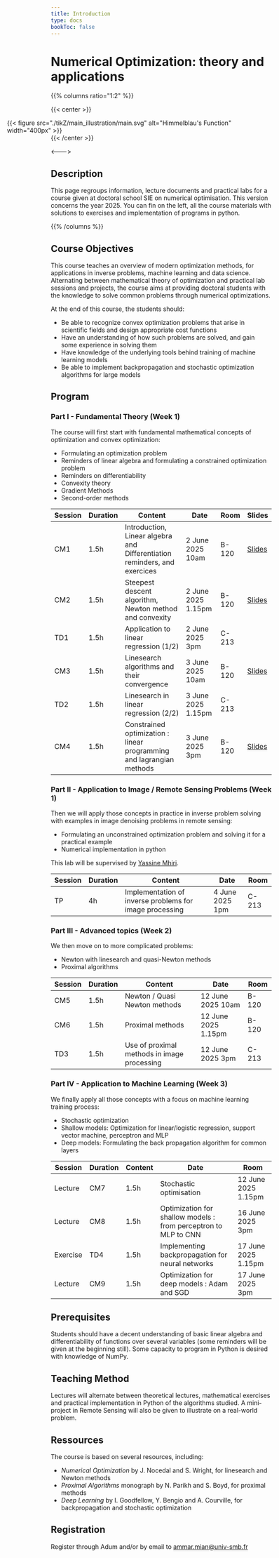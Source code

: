 ```yaml
---
title: Introduction
type: docs
bookToc: false
---
```


# Numerical Optimization: theory and applications



{{% columns ratio="1:2" %}} <!-- begin columns block -->

{{< center >}}
<div style="margin-left:-100px; ">
{{< figure
  src="./tikZ/main_illustration/main.svg"
  alt="Himmelblau's Function"
  width="400px"
>}}
</div>
{{< /center >}}

<---> <!-- magic separator, between columns -->

## Description 

This page regroups information, lecture documents and practical labs for a course given at doctoral school SIE on numerical optimisation. This version concerns the year 2025. You can fin on the left, all the course materials with solutions to exercises and implementation of programs in python.

{{% /columns %}}

## Course Objectives

This course teaches an overview of modern optimization methods, for applications in inverse problems, machine learning and data science. Alternating between mathematical theory of optimization and practical lab sessions and projects, the course aims at providing doctoral students with the knowledge to solve common problems through numerical optimizations. 

At the end of this course, the students should:

* Be able to recognize convex optimization problems that arise in scientific fields and design appropriate cost functions
* Have an understanding of how such problems are solved, and gain some experience in solving them
* Have knowledge of the underlying tools behind training of machine learning models
* Be able to implement backpropagation and stochastic optimization algorithms for large models



## Program

### Part I - Fundamental Theory (Week 1)

The course will first start with fundamental mathematical concepts of optimization and convex optimization:

* Formulating an optimization problem
* Reminders of linear algebra and formulating a constrained optimization problem
* Reminders on differentiability
* Convexity theory
* Gradient Methods
* Second-order methods

 Session | Duration | Content | Date | Room | Slides |
---------|----------|---------|------|----------|---|
 CM1 | 1.5h | Introduction, Linear algebra and Differentiation reminders, and exercices | 2 June 2025 10am | B-120 | [Slides](./slides/01_introduction/main.pdf) |
 CM2 | 1.5h | Steepest descent algorithm, Newton method and convexity | 2 June 2025 1.15pm | B-120 | [Slides](./slides/02_unconstrained_basics/main.pdf)
 TD1 | 1.5h | Application to linear regression (1/2) | 2 June 2025 3pm | C-213 |
 CM3 | 1.5h | Linesearch algorithms and their convergence | 3 June 2025 10am | B-120 | [Slides](./slides/03_unconstrained_linesearch/main.pdf)
 TD2 | 1.5h | Linesearch in linear regression (2/2)| 3 June 2025 1.15pm | C-213 |
 CM4 | 1.5h | Constrained optimization : linear programming and lagrangian methods | 3 June 2025 3pm | B-120 | [Slides](./slides/04_constrained_optim/main.pdf)

### Part II - Application to Image / Remote Sensing Problems (Week 1)

Then we will apply those concepts in practice in inverse problem solving with examples in image denoising problems in remote sensing:

* Formulating an unconstrained optimization problem and solving it for a practical example
* Numerical implementation in python

This lab will be supervised by [Yassine Mhiri](https://y-mhiri.github.io).

 Session | Duration | Content | Date | Room |
---------|----------|---------|------|------|
 TP | 4h | Implementation of inverse problems for image processing | 4 June 2025 1pm | C-213 |

### Part III - Advanced topics (Week 2)

We then move on to more complicated problems:

* Newton with linesearch and quasi-Newton methods
* Proximal algorithms

| Session | Duration | Content | Date | Room |
|---------|----------|---------|------|------|
| CM5 | 1.5h | Newton / Quasi Newton methods | 12 June 2025 10am | B-120 |
| CM6 | 1.5h | Proximal methods | 12 June 2025 1.15pm | B-120 |
| TD3 | 1.5h | Use of proximal methods in image processing | 12 June 2025 3pm | C-213 |

### Part IV - Application to Machine Learning (Week 3)

We finally apply all those concepts with a focus on machine learning training process:

* Stochastic optimization 
* Shallow models: Optimization for linear/logistic regression, support vector machine, perceptron and MLP
* Deep models: Formulating the back propagation algorithm for common layers

| Session | Duration | Content | Date | Room |
|---------|----------|---------|------|------|
| Lecture | CM7 | 1.5h | Stochastic optimisation | 12 June 2025 1.15pm | B-120 |
| Lecture | CM8 | 1.5h | Optimization for shallow models : from perceptron to MLP to CNN | 16 June 2025 3pm | B-120 |
| Exercise | TD4 | 1.5h | Implementing backpropagation for neural networks | 17 June 2025 1.15pm | C-213 |
| Lecture | CM9 | 1.5h | Optimization for deep models : Adam and SGD | 17 June 2025 3pm | B-120 |

## Prerequisites

Students should have a decent understanding of basic linear algebra and differentiability of functions over several variables (some reminders will be given at the beginning still). Some capacity to program in Python is desired with knowledge of NumPy.

## Teaching Method

Lectures will alternate between theoretical lectures, mathematical exercises and practical implementation in Python of the algorithms studied. A mini-project in Remote Sensing will also be given to illustrate on a real-world problem.

## Ressources

The course is based on several resources, including:
* *Numerical Optimization* by J. Nocedal and S. Wright, for linesearch and Newton methods
* *Proximal Algorithms* monograph by N. Parikh and S. Boyd, for proximal methods
* *Deep Learning* by I. Goodfellow, Y. Bengio and A. Courville, for backpropagation and stochastic optimization

## Registration

Register through Adum and/or by email to ammar.mian@univ-smb.fr
